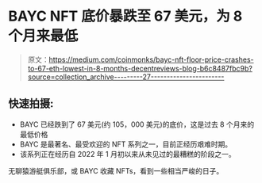# BAYC NFT 底价暴跌至 67 美元，为 8 个月来最低

> 原文：<https://medium.com/coinmonks/bayc-nft-floor-price-crashes-to-67-eth-lowest-in-8-months-decentreviews-blog-b6c8487fbc9b?source=collection_archive---------27----------------------->

## 快速拍摄:

*   BAYC 已经跌到了 67 美元(约 105，000 美元)的底价，这是过去 8 个月来的最低价格
*   BAYC 是最著名、最受欢迎的 NFT 系列之一，目前正经历艰难时期。
*   该系列正在经历自 2022 年 1 月初以来从未见过的最糟糕的阶段之一。

无聊猿游艇俱乐部，或 BAYC 收藏 NFTs，看到一些相当严峻的日子。